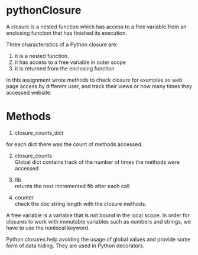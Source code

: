 # pythonClosure
A closure is a nested function which has access to a free variable from an enclosing function that has finished its execution.

Three characteristics of a Python closure are: 
 1. it is a nested function. 
 2. it has access to a free variable in outer scope
 3. it is returned from the enclosing function

 In this assignment wrote methods to check closure for examples as web page access by different user, and track their views or how many times they accessed website.

# Methods
 1. closure_counts_dict

 for each dict there was the count of methods accessed.

 2. closure_counts  
 Global dict contains track of the number of times the methods were accessed

 3. fib  
 returns the next incremented fib after each call  

 4. counter  
 check the doc string length with the closure methods.

 A free variable is a variable that is not bound in the local scope. In order for closures to work with immutable variables such as numbers and strings, we have to use the nonlocal keyword.

Python closures help avoiding the usage of global values and provide some form of data hiding. They are used in Python decorators.

